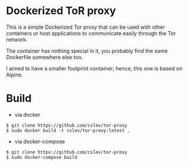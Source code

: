 # Dockerized ToR proxy
This is a simple Dockerized Tor proxy that can be used with other containers or host applications to communicate easily through the Tor network.

The container has nothing special in it, you probably find the same Dockerfile somewhere else too.

I aimed to have a smaller footprint container; hence, this one is based on Alpine.

# Build
 - via docker
```
$ git clone https://github.com/cslev/tor-proxy
$ sudo docker build -t cslev/tor-proxy:latest .
```
 - via docker-compose
```
$ git clone https://github.com/cslev/tor-proxy
$ sudo docker-compose build
```

